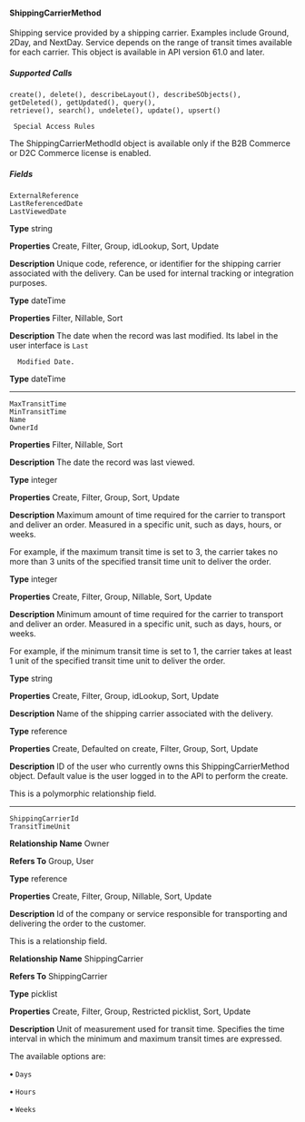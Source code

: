 #### ShippingCarrierMethod

Shipping service provided by a shipping carrier. Examples include Ground, 2Day, and NextDay. Service depends on the range of transit
times available for each carrier. This object is available in API version 61.0 and later.

##### Supported Calls
```
create(), delete(), describeLayout(), describeSObjects(), getDeleted(), getUpdated(), query(),
retrieve(), search(), undelete(), update(), upsert()

 Special Access Rules

```
The ShippingCarrierMethodId object is available only if the B2B Commerce or D2C Commerce license is enabled.

##### Fields

```
ExternalReference
LastReferencedDate
LastViewedDate

```

**Type**
string

**Properties**
Create, Filter, Group, idLookup, Sort, Update

**Description**
Unique code, reference, or identifier for the shipping carrier associated with the delivery. Can
be used for internal tracking or integration purposes.

**Type**
dateTime

**Properties**
Filter, Nillable, Sort

**Description**
The date when the record was last modified. Its label in the user interface is `Last`
```
  Modified Date.

```
**Type**
dateTime


-----

```
MaxTransitTime
MinTransitTime
Name
OwnerId

```

**Properties**
Filter, Nillable, Sort

**Description**
The date the record was last viewed.

**Type**
integer

**Properties**
Create, Filter, Group, Sort, Update

**Description**
Maximum amount of time required for the carrier to transport and deliver an order. Measured
in a specific unit, such as days, hours, or weeks.

For example, if the maximum transit time is set to 3, the carrier takes no more than 3 units
of the specified transit time unit to deliver the order.

**Type**
integer

**Properties**
Create, Filter, Group, Nillable, Sort, Update

**Description**
Minimum amount of time required for the carrier to transport and deliver an order. Measured
in a specific unit, such as days, hours, or weeks.

For example, if the minimum transit time is set to 1, the carrier takes at least 1 unit of the
specified transit time unit to deliver the order.

**Type**
string

**Properties**
Create, Filter, Group, idLookup, Sort, Update

**Description**
Name of the shipping carrier associated with the delivery.

**Type**
reference

**Properties**
Create, Defaulted on create, Filter, Group, Sort, Update

**Description**
ID of the user who currently owns this ShippingCarrierMethod object. Default value is the
user logged in to the API to perform the create.

This is a polymorphic relationship field.


-----

```
ShippingCarrierId
TransitTimeUnit

```

**Relationship Name**
Owner

**Refers To**
Group, User

**Type**
reference

**Properties**
Create, Filter, Group, Nillable, Sort, Update

**Description**
Id of the company or service responsible for transporting and delivering the order to the
customer.

This is a relationship field.

**Relationship Name**
ShippingCarrier

**Refers To**
ShippingCarrier

**Type**
picklist

**Properties**
Create, Filter, Group, Restricted picklist, Sort, Update

**Description**
Unit of measurement used for transit time. Specifies the time interval in which the minimum
and maximum transit times are expressed.

The available options are:

**•** `Days`

**•** `Hours`

**•** `Weeks`

